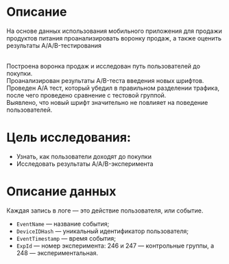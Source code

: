 # Описание

На основе данных использования мобильного приложения для продажи продуктов питания проанализировать воронку продаж, а также оценить результаты A/A/B-тестирования<br><br>


Построена воронка продаж и исследован путь пользователей до покупки.<br>
Проанализирован результаты A/B-теста введения новых шрифтов. <br>
Проведен A/A тест, который убедил в правильном разделении трафика, после чего проведено сравнение с тестовой группой.<br>
Выявлено, что новый шрифт значительно не повлияет на поведение пользователей.

# Цель исследования:
* Узнать, как пользователи доходят до покупки
* Исследовать результаты A/A/B-эксперимента

# Описание данных

Каждая запись в логе — это действие пользователя, или событие.

* `EventName` — название события;
* `DeviceIDHash` — уникальный идентификатор пользователя;
* `EventTimestamp` — время события;
* `ExpId` — номер эксперимента: 246 и 247 — контрольные группы, а 248 — экспериментальная.
